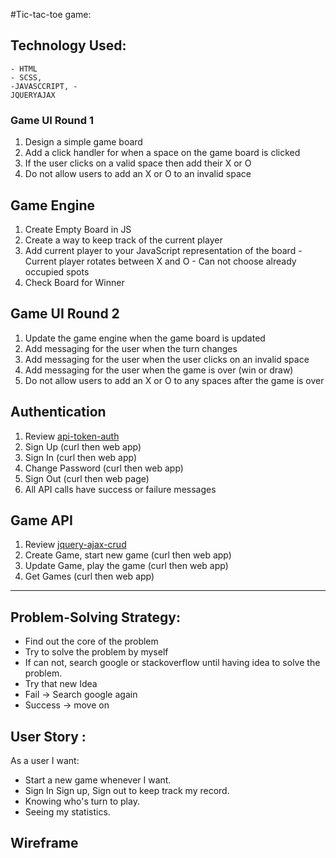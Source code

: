 #Tic-tac-toe game:

## Technology Used:
    - HTML
    - SCSS,
    -JAVASCCRIPT, -
    JQUERYAJAX
### Game UI Round 1

1.   Design a simple game board
1.   Add a click handler for when a space on the game board is clicked
1.   If the user clicks on a valid space then add their X or O
1.   Do not allow users to add an X or O to an invalid space

## Game Engine

1.   Create Empty Board in JS
1.   Create a way to keep track of the current player
1.   Add current player to your JavaScript representation of the board
    -  Current player rotates between X and O
    -  Can not choose already occupied spots
1.  Check Board for Winner

## Game UI Round 2

1.  Update the game engine when the game board is updated
1.  Add messaging for the user when the turn changes
1.  Add messaging for the user when the user clicks on an invalid space
1.  Add messaging for the user when the game is over (win or draw)
1.  Do not allow users to add an X or O to any spaces after the game is over

## Authentication

1.  Review [api-token-auth](https://git.generalassemb.ly/ga-wdi-boston/jquery-ajax-token-auth)
1.  Sign Up (curl then web app)
1.  Sign In (curl then web app)
1.  Change Password (curl then web app)
1.  Sign Out (curl then web page)
1.  All API calls have success or failure messages

## Game API

1.  Review [jquery-ajax-crud](https://git.generalassemb.ly/ga-wdi-boston/jquery-ajax-crud)
1.  Create Game, start new game (curl then web app)
1.  Update Game, play the game (curl then web app)
1.  Get Games (curl then web app)
-----------------
## Problem-Solving Strategy:
  - Find out the core of the problem
  - Try to solve the problem by myself
  - If can not, search google or stackoverflow until having idea to solve the problem.
  - Try that new Idea
  - Fail -> Search google again
  - Success -> move on
  
 ## User Story :
 As a user I want: 
  - Start a new game whenever I want.
  - Sign In Sign up, Sign out to keep track my record.
  - Knowing who's turn to play.
  - Seeing my statistics.
  
## Wireframe 
  
